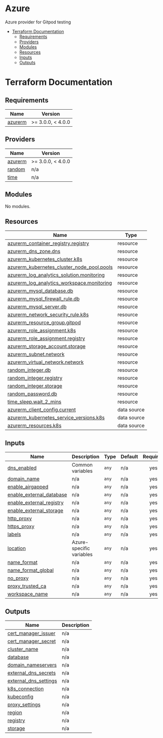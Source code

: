 # Azure

Azure provider for Gitpod testing

<!-- toc -->

- [Terraform Documentation](#terraform-documentation)
  * [Requirements](#requirements)
  * [Providers](#providers)
  * [Modules](#modules)
  * [Resources](#resources)
  * [Inputs](#inputs)
  * [Outputs](#outputs)

<!-- tocstop -->

# Terraform Documentation

<!-- BEGIN_TF_DOCS -->
## Requirements

| Name | Version |
|------|---------|
| <a name="requirement_azurerm"></a> [azurerm](#requirement\_azurerm) | >= 3.0.0, < 4.0.0 |

## Providers

| Name | Version |
|------|---------|
| <a name="provider_azurerm"></a> [azurerm](#provider\_azurerm) | >= 3.0.0, < 4.0.0 |
| <a name="provider_random"></a> [random](#provider\_random) | n/a |
| <a name="provider_time"></a> [time](#provider\_time) | n/a |

## Modules

No modules.

## Resources

| Name | Type |
|------|------|
| [azurerm_container_registry.registry](https://registry.terraform.io/providers/hashicorp/azurerm/latest/docs/resources/container_registry) | resource |
| [azurerm_dns_zone.dns](https://registry.terraform.io/providers/hashicorp/azurerm/latest/docs/resources/dns_zone) | resource |
| [azurerm_kubernetes_cluster.k8s](https://registry.terraform.io/providers/hashicorp/azurerm/latest/docs/resources/kubernetes_cluster) | resource |
| [azurerm_kubernetes_cluster_node_pool.pools](https://registry.terraform.io/providers/hashicorp/azurerm/latest/docs/resources/kubernetes_cluster_node_pool) | resource |
| [azurerm_log_analytics_solution.monitoring](https://registry.terraform.io/providers/hashicorp/azurerm/latest/docs/resources/log_analytics_solution) | resource |
| [azurerm_log_analytics_workspace.monitoring](https://registry.terraform.io/providers/hashicorp/azurerm/latest/docs/resources/log_analytics_workspace) | resource |
| [azurerm_mysql_database.db](https://registry.terraform.io/providers/hashicorp/azurerm/latest/docs/resources/mysql_database) | resource |
| [azurerm_mysql_firewall_rule.db](https://registry.terraform.io/providers/hashicorp/azurerm/latest/docs/resources/mysql_firewall_rule) | resource |
| [azurerm_mysql_server.db](https://registry.terraform.io/providers/hashicorp/azurerm/latest/docs/resources/mysql_server) | resource |
| [azurerm_network_security_rule.k8s](https://registry.terraform.io/providers/hashicorp/azurerm/latest/docs/resources/network_security_rule) | resource |
| [azurerm_resource_group.gitpod](https://registry.terraform.io/providers/hashicorp/azurerm/latest/docs/resources/resource_group) | resource |
| [azurerm_role_assignment.k8s](https://registry.terraform.io/providers/hashicorp/azurerm/latest/docs/resources/role_assignment) | resource |
| [azurerm_role_assignment.registry](https://registry.terraform.io/providers/hashicorp/azurerm/latest/docs/resources/role_assignment) | resource |
| [azurerm_storage_account.storage](https://registry.terraform.io/providers/hashicorp/azurerm/latest/docs/resources/storage_account) | resource |
| [azurerm_subnet.network](https://registry.terraform.io/providers/hashicorp/azurerm/latest/docs/resources/subnet) | resource |
| [azurerm_virtual_network.network](https://registry.terraform.io/providers/hashicorp/azurerm/latest/docs/resources/virtual_network) | resource |
| [random_integer.db](https://registry.terraform.io/providers/hashicorp/random/latest/docs/resources/integer) | resource |
| [random_integer.registry](https://registry.terraform.io/providers/hashicorp/random/latest/docs/resources/integer) | resource |
| [random_integer.storage](https://registry.terraform.io/providers/hashicorp/random/latest/docs/resources/integer) | resource |
| [random_password.db](https://registry.terraform.io/providers/hashicorp/random/latest/docs/resources/password) | resource |
| [time_sleep.wait_2_mins](https://registry.terraform.io/providers/hashicorp/time/latest/docs/resources/sleep) | resource |
| [azurerm_client_config.current](https://registry.terraform.io/providers/hashicorp/azurerm/latest/docs/data-sources/client_config) | data source |
| [azurerm_kubernetes_service_versions.k8s](https://registry.terraform.io/providers/hashicorp/azurerm/latest/docs/data-sources/kubernetes_service_versions) | data source |
| [azurerm_resources.k8s](https://registry.terraform.io/providers/hashicorp/azurerm/latest/docs/data-sources/resources) | data source |

## Inputs

| Name | Description | Type | Default | Required |
|------|-------------|------|---------|:--------:|
| <a name="input_dns_enabled"></a> [dns\_enabled](#input\_dns\_enabled) | Common variables | `any` | n/a | yes |
| <a name="input_domain_name"></a> [domain\_name](#input\_domain\_name) | n/a | `any` | n/a | yes |
| <a name="input_enable_airgapped"></a> [enable\_airgapped](#input\_enable\_airgapped) | n/a | `any` | n/a | yes |
| <a name="input_enable_external_database"></a> [enable\_external\_database](#input\_enable\_external\_database) | n/a | `any` | n/a | yes |
| <a name="input_enable_external_registry"></a> [enable\_external\_registry](#input\_enable\_external\_registry) | n/a | `any` | n/a | yes |
| <a name="input_enable_external_storage"></a> [enable\_external\_storage](#input\_enable\_external\_storage) | n/a | `any` | n/a | yes |
| <a name="input_http_proxy"></a> [http\_proxy](#input\_http\_proxy) | n/a | `any` | n/a | yes |
| <a name="input_https_proxy"></a> [https\_proxy](#input\_https\_proxy) | n/a | `any` | n/a | yes |
| <a name="input_labels"></a> [labels](#input\_labels) | n/a | `any` | n/a | yes |
| <a name="input_location"></a> [location](#input\_location) | Azure-specific variables | `any` | n/a | yes |
| <a name="input_name_format"></a> [name\_format](#input\_name\_format) | n/a | `any` | n/a | yes |
| <a name="input_name_format_global"></a> [name\_format\_global](#input\_name\_format\_global) | n/a | `any` | n/a | yes |
| <a name="input_no_proxy"></a> [no\_proxy](#input\_no\_proxy) | n/a | `any` | n/a | yes |
| <a name="input_proxy_trusted_ca"></a> [proxy\_trusted\_ca](#input\_proxy\_trusted\_ca) | n/a | `any` | n/a | yes |
| <a name="input_workspace_name"></a> [workspace\_name](#input\_workspace\_name) | n/a | `any` | n/a | yes |

## Outputs

| Name | Description |
|------|-------------|
| <a name="output_cert_manager_issuer"></a> [cert\_manager\_issuer](#output\_cert\_manager\_issuer) | n/a |
| <a name="output_cert_manager_secret"></a> [cert\_manager\_secret](#output\_cert\_manager\_secret) | n/a |
| <a name="output_cluster_name"></a> [cluster\_name](#output\_cluster\_name) | n/a |
| <a name="output_database"></a> [database](#output\_database) | n/a |
| <a name="output_domain_nameservers"></a> [domain\_nameservers](#output\_domain\_nameservers) | n/a |
| <a name="output_external_dns_secrets"></a> [external\_dns\_secrets](#output\_external\_dns\_secrets) | n/a |
| <a name="output_external_dns_settings"></a> [external\_dns\_settings](#output\_external\_dns\_settings) | n/a |
| <a name="output_k8s_connection"></a> [k8s\_connection](#output\_k8s\_connection) | n/a |
| <a name="output_kubeconfig"></a> [kubeconfig](#output\_kubeconfig) | n/a |
| <a name="output_proxy_settings"></a> [proxy\_settings](#output\_proxy\_settings) | n/a |
| <a name="output_region"></a> [region](#output\_region) | n/a |
| <a name="output_registry"></a> [registry](#output\_registry) | n/a |
| <a name="output_storage"></a> [storage](#output\_storage) | n/a |
<!-- END_TF_DOCS -->
